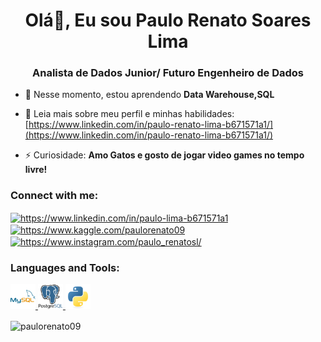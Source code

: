 <h1 align="center">Olá👋, Eu sou Paulo Renato Soares Lima</h1>
<h3 align="center">Analista de Dados Junior/ Futuro Engenheiro de Dados</h3>

- 🌱 Nesse momento, estou aprendendo **Data Warehouse,SQL**

- 📄 Leia mais sobre meu perfil e minhas habilidades: [https://www.linkedin.com/in/paulo-renato-lima-b671571a1/](https://www.linkedin.com/in/paulo-renato-lima-b671571a1/)

- ⚡ Curiosidade: **Amo Gatos e gosto de jogar video games no tempo livre!**

<h3 align="left">Connect with me:</h3>
<p align="left">
<a href="https://linkedin.com/in/https://www.linkedin.com/in/paulo-lima-b671571a1" target="blank"><img align="center" src="https://raw.githubusercontent.com/rahuldkjain/github-profile-readme-generator/master/src/images/icons/Social/linked-in-alt.svg" alt="https://www.linkedin.com/in/paulo-lima-b671571a1" height="30" width="40" /></a>
<a href="https://kaggle.com/https://www.kaggle.com/paulorenato09" target="blank"><img align="center" src="https://raw.githubusercontent.com/rahuldkjain/github-profile-readme-generator/master/src/images/icons/Social/kaggle.svg" alt="https://www.kaggle.com/paulorenato09" height="30" width="40" /></a>
<a href="https://instagram.com/https://www.instagram.com/paulo_renatosl/" target="blank"><img align="center" src="https://raw.githubusercontent.com/rahuldkjain/github-profile-readme-generator/master/src/images/icons/Social/instagram.svg" alt="https://www.instagram.com/paulo_renatosl/" height="30" width="40" /></a>
</p>

<h3 align="left">Languages and Tools:</h3>
<p align="left"> <a href="https://www.mysql.com/" target="_blank" rel="noreferrer"> <img src="https://raw.githubusercontent.com/devicons/devicon/master/icons/mysql/mysql-original-wordmark.svg" alt="mysql" width="40" height="40"/> </a> <a href="https://www.postgresql.org" target="_blank" rel="noreferrer"> <img src="https://raw.githubusercontent.com/devicons/devicon/master/icons/postgresql/postgresql-original-wordmark.svg" alt="postgresql" width="40" height="40"/> </a> <a href="https://www.python.org" target="_blank" rel="noreferrer"> <img src="https://raw.githubusercontent.com/devicons/devicon/master/icons/python/python-original.svg" alt="python" width="40" height="40"/> </a> </p>

<p><img align="center" src="https://github-readme-stats.vercel.app/api/top-langs?username=paulorenato09&show_icons=true&locale=en&layout=compact" alt="paulorenato09" /></p>


<!---
- 👋 Hi, I’m @paulorenato09
- 👀 I’m interested in ...
- 🌱 I’m currently learning ...
- 💞️ I’m looking to collaborate on ...
- 📫 How to reach me ...
- 😄 Pronouns: ...
- ⚡ Fun fact: ...

paulorenato09/paulorenato09 is a ✨ special ✨ repository because its `README.md` (this file) appears on your GitHub profile.
You can click the Preview link to take a look at your changes.
--->
